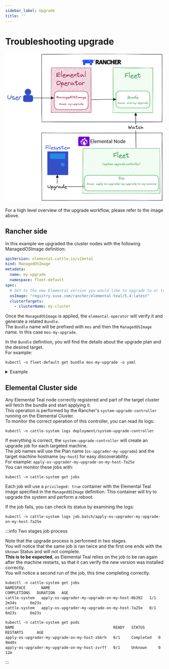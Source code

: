 ```yaml
---
sidebar_label: Upgrade
title: ''
---
```


# Troubleshooting upgrade

![Upgrade Flow](images/troubleshooting-upgrade.png)

For a high level overview of the upgrade workflow, please refer to the image above.  

## Rancher side

In this example we upgraded the cluster nodes with the following ManagedOSImage definition:

```yaml showLineNumbers
apiVersion: elemental.cattle.io/v1beta1
kind: ManagedOSImage
metadata:
  name: my-upgrade
  namespace: fleet-default
spec:
  # Set to the new Elemental version you would like to upgrade to or track the latest tag
  osImage: "registry.suse.com/rancher/elemental-teal/5.4:latest"
  clusterTargets:
    - clusterName: my-cluster
```

Once the `ManagedOSImage` is applied, the `elemental-operator` will verify it and generate a related `Bundle`.  
The `Bundle` name will be prefixed with `mos` and then the `ManagedOSImage` name. In this case `mos-my-upgrade`.  

In the `Bundle` definition, you will find the details about the upgrade plan and the desired target.  
For example:

```shell showLineNumbers
kubectl -n fleet-default get bundle mos-my-upgrade -o yaml
```

<details>
  <summary>Example</summary>

```yaml showLineNumbers
apiVersion: fleet.cattle.io/v1alpha1
kind: Bundle
metadata:
  creationTimestamp: "2023-06-16T09:01:47Z"
  generation: 1
  name: mos-my-upgrade
  namespace: fleet-default
  ownerReferences:
  - apiVersion: elemental.cattle.io/v1beta1
    controller: true
    kind: ManagedOSImage
    name: my-upgrade
    uid: e468ed21-23bb-487a-a022-dbc7ef753720
  resourceVersion: "1038645"
  uid: 35e83fc4-28c8-4b10-8059-cae6cdff2cda
spec:
  resources:
  - content: '{"kind":"ClusterRole","apiVersion":"rbac.authorization.k8s.io/v1","metadata":{"name":"os-upgrader-my-upgrade","creationTimestamp":null},"rules":[{"verbs":["update","get","list","watch","patch"],"apiGroups":[""],"resources":["nodes"]},{"verbs":["list"],"apiGroups":[""],"resources":["pods"]}]}'
    name: ClusterRole--os-upgrader-my-upgrade-296a3abf3451.yaml
  - content: '{"kind":"ClusterRoleBinding","apiVersion":"rbac.authorization.k8s.io/v1","metadata":{"name":"os-upgrader-my-upgrade","creationTimestamp":null},"subjects":[{"kind":"ServiceAccount","name":"os-upgrader-my-upgrade","namespace":"cattle-system"}],"roleRef":{"apiGroup":"rbac.authorization.k8s.io","kind":"ClusterRole","name":"os-upgrader-my-upgrade"}}'
    name: ClusterRoleBinding--os-upgrader-my-upgrade-f63eaecde935.yaml
  - content: '{"kind":"ServiceAccount","apiVersion":"v1","metadata":{"name":"os-upgrader-my-upgrade","namespace":"cattle-system","creationTimestamp":null}}'
    name: ServiceAccount-cattle-system-os-upgrader-my-upgrade-ce93d-01096.yaml
  - content: '{"kind":"Secret","apiVersion":"v1","metadata":{"name":"os-upgrader-my-upgrade","namespace":"cattle-system","creationTimestamp":null},"data":{"cloud-config":""}}'
    name: Secret-cattle-system-os-upgrader-my-upgrade-a997ee6a67ef.yaml
  - content: '{"kind":"Plan","apiVersion":"upgrade.cattle.io/v1","metadata":{"name":"os-upgrader-my-upgrade","namespace":"cattle-system","creationTimestamp":null},"spec":{"concurrency":1,"nodeSelector":{},"serviceAccountName":"os-upgrader-my-upgrade","version":"latest","secrets":[{"name":"os-upgrader-my-upgrade","path":"/run/data"}],"tolerations":[{"operator":"Exists"}],"cordon":true,"upgrade":{"image":"registry.suse.com/rancher/elemental-teal/5.4","command":["/usr/sbin/suc-upgrade"]}},"status":{}}'
    name: Plan-cattle-system-os-upgrader-my-upgrade-273c2c09afca.yaml
  targets:
  - clusterName: my-cluster
.
.
.
```

</details>

## Elemental Cluster side

Any Elemental Teal node correctly registered and part of the target cluster will fetch the bundle and start applying it.  
This operation is performed by the Rancher's `system-upgrade-controller` running on the Elemental Cluster.  
To monitor the correct operation of this controller, you can read its logs:

```shell showLineNumbers
kubectl -n cattle-system logs deployment/system-upgrade-controller
```

If everything is correct, the `system-upgrade-controller` will create an upgrade job for each targeted machine.  
The job names will use the Plan name (`os-upgrader-my-upgrade`) and the target machine hostname (`my-host`) for easy discoverability.  
For example: `apply-os-upgrader-my-upgrade-on-my-host-7a25e`  
You can monitor these jobs with:

```shell showLineNumbers
kubectl -n cattle-system get jobs
```

Each job will use a `privileged: true` container with the Elemental Teal image specified in the `ManagedOSImage` definition. This container will try to upgrade the system and perform a reboot.  

If the job fails, you can check its status by examining the logs:

```shell showLineNumbers
kubectl -n cattle-system logs job.batch/apply-os-upgrader-my-upgrade-on-my-host-7a25e
```

:::info Two stages job process

Note that the upgrade process is performed in two stages.  
You will notice that the same job is ran twice and the first one ends with the `Uknown` Status and will not complete.  
**This is to be expected**, as Elemental Teal relies on the job to be ran again after the machine restarts, so that it can verify the new version was installed correctly.  
You will notice a second run of the job, this time completing correctly.

```shell showLineNumbers
kubectl -n cattle-system get jobs 
NAMESPACE       NAME                                            COMPLETIONS   DURATION   AGE
cattle-system   apply-os-upgrader-my-upgrade-on-my-host-0b392   1/1           2m34s      6m23s
cattle-system   apply-os-upgrader-my-upgrade-on-my-host-7a25e   0/1           6m23s      6m23s
```

```shell showLineNumbers
kubectl -n cattle-system get pods 
NAME                                            READY   STATUS      RESTARTS      AGE
apply-os-upgrader-my-upgrade-on-my-host-zbkrh   0/1     Completed   0             9m40s
apply-os-upgrader-my-upgrade-on-my-host-zvrff   0/1     Unknown     0             12m
```

:::
